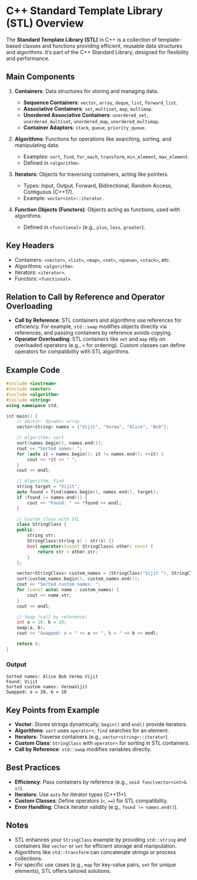 # C++ Standard Template Library (STL) Overview

The **Standard Template Library (STL)** in C++ is a collection of template-based classes and functions providing efficient, reusable data structures and algorithms. It’s part of the C++ Standard Library, designed for flexibility and performance.

## Main Components

1. **Containers**: Data structures for storing and managing data.
   - **Sequence Containers**: `vector`, `array`, `deque`, `list`, `forward_list`.
   - **Associative Containers**: `set`, `multiset`, `map`, `multimap`.
   - **Unordered Associative Containers**: `unordered_set`, `unordered_multiset`, `unordered_map`, `unordered_multimap`.
   - **Container Adaptors**: `stack`, `queue`, `priority_queue`.

2. **Algorithms**: Functions for operations like searching, sorting, and manipulating data.
   - Examples: `sort`, `find`, `for_each`, `transform`, `min_element`, `max_element`.
   - Defined in `<algorithm>`.

3. **Iterators**: Objects for traversing containers, acting like pointers.
   - Types: Input, Output, Forward, Bidirectional, Random Access, Contiguous (C++17).
   - Example: `vector<int>::iterator`.

4. **Function Objects (Functors)**: Objects acting as functions, used with algorithms.
   - Defined in `<functional>` (e.g., `plus`, `less`, `greater`).

## Key Headers
- Containers: `<vector>`, `<list>`, `<map>`, `<set>`, `<queue>`, `<stack>`, etc.
- Algorithms: `<algorithm>`.
- Iterators: `<iterator>`.
- Functors: `<functional>`.

## Relation to Call by Reference and Operator Overloading
- **Call by Reference**: STL containers and algorithms use references for efficiency. For example, `std::swap` modifies objects directly via references, and passing containers by reference avoids copying.
- **Operator Overloading**: STL containers like `set` and `map` rely on overloaded operators (e.g., `<` for ordering). Custom classes can define operators for compatibility with STL algorithms.

## Example Code

```cpp
#include <iostream>
#include <vector>
#include <algorithm>
#include <string>
using namespace std;

int main() {
    // Vector: dynamic array
    vector<string> names = {"Vijit", "Verma", "Alice", "Bob"};

    // Algorithm: sort
    sort(names.begin(), names.end());
    cout << "Sorted names: ";
    for (auto it = names.begin(); it != names.end(); ++it) {
        cout << *it << " ";
    }
    cout << endl;

    // Algorithm: find
    string target = "Vijit";
    auto found = find(names.begin(), names.end(), target);
    if (found != names.end()) {
        cout << "Found: " << *found << endl;
    }

    // Custom class with STL
    class StringClass {
    public:
        string str;
        StringClass(string s) : str(s) {}
        bool operator<(const StringClass& other) const {
            return str < other.str;
        }
    };

    vector<StringClass> custom_names = {StringClass("Vijit "), StringClass("Verma")};
    sort(custom_names.begin(), custom_names.end());
    cout << "Sorted custom names: ";
    for (const auto& name : custom_names) {
        cout << name.str;
    }
    cout << endl;

    // Swap (call by reference)
    int a = 10, b = 20;
    swap(a, b);
    cout << "Swapped: a = " << a << ", b = " << b << endl;

    return 0;
}
```

### Output
```
Sorted names: Alice Bob Verma Vijit
Found: Vijit
Sorted custom names: VermaVijit
Swapped: a = 20, b = 10
```

## Key Points from Example
- **Vector**: Stores strings dynamically; `begin()` and `end()` provide iterators.
- **Algorithms**: `sort` uses `operator<`; `find` searches for an element.
- **Iterators**: Traverse containers (e.g., `vector<string>::iterator`).
- **Custom Class**: `StringClass` with `operator<` for sorting in STL containers.
- **Call by Reference**: `std::swap` modifies variables directly.

## Best Practices
- **Efficiency**: Pass containers by reference (e.g., `void func(vector<int>& v)`).
- **Iterators**: Use `auto` for iterator types (C++11+).
- **Custom Classes**: Define operators (`<`, `==`) for STL compatibility.
- **Error Handling**: Check iterator validity (e.g., `found != names.end()`).

## Notes
- STL enhances your `StringClass` example by providing `std::string` and containers like `vector` or `set` for efficient storage and manipulation.
- Algorithms like `std::transform` can concatenate strings or process collections.
- For specific use cases (e.g., `map` for key-value pairs, `set` for unique elements), STL offers tailored solutions.